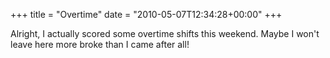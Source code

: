 +++
title = "Overtime"
date = "2010-05-07T12:34:28+00:00"
+++

Alright, I actually scored some overtime shifts this weekend.  Maybe I won't leave here more broke than I came after all!
			